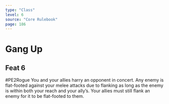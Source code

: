 ```yaml
---
type: "Class"
level: 6
source: "Core Rulebook"
page: 186
---
```

# Gang Up
## Feat 6
#PE2Rogue
You and your allies harry an opponent in concert. Any enemy is flat-footed against your melee attacks due to flanking as long as the enemy is within both your reach and your ally’s. Your allies must still flank an enemy for it to be flat-footed to them.
